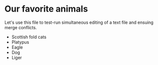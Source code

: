 # Our favorite animals

Let's use this file to test-run simultaneous editing of a text file and ensuing merge conflicts.

- Scottish fold cats
- Platypus
- Eagle
- Dog
- Liger
